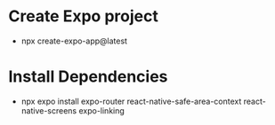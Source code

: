 # Create Expo project
- npx create-expo-app@latest

# Install Dependencies
- npx expo install expo-router react-native-safe-area-context react-native-screens expo-linking